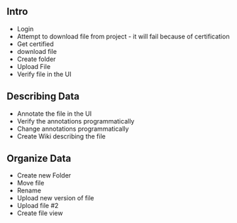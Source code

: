 ## Intro
- Login
- Attempt to download file from project - it will fail because of certification
- Get certified
- download file
- Create folder
- Upload File
- Verify file in the UI

## Describing Data
- Annotate the file in the UI
- Verify the annotations programmatically
- Change annotations programmatically
- Create Wiki describing the file

## Organize Data
- Create new Folder
- Move file
- Rename
- Upload new version of file
- Upload file #2
- Create file view